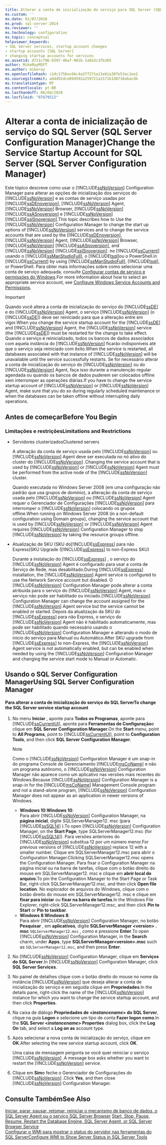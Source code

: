 ```yaml
---
title: Alterar a conta de inicialização do serviço para SQL Server (SQL Server Configuration Manager) | Microsoft Docs
ms.custom: ''
ms.date: 01/07/2016
ms.prod: sql-server-2014
ms.reviewer: ''
ms.technology: configuration
ms.topic: conceptual
helpviewer_keywords:
- SQL Server services, startup account changes
- startup accounts [SQL Server]
- changing startup accounts for services
ms.assetid: d721c796-0397-46a7-901b-1a9a3c3fb385
author: MikeRayMSFT
ms.author: mikeray
ms.openlocfilehash: c14c1756ac66c4a377271a13e61a307e53ac1ee2
ms.sourcegitcommit: ad4d92dce894592a259721a1571b1d8736abacdb
ms.translationtype: MT
ms.contentlocale: pt-BR
ms.lasthandoff: 08/04/2020
ms.locfileid: "87679512"
---
```

# <a name="change-the-service-startup-account-for-sql-server-sql-server-configuration-manager"></a><span data-ttu-id="38b17-102">Alterar a conta de inicialização de serviço do SQL Server (SQL Server Configuration Manager)</span><span class="sxs-lookup"><span data-stu-id="38b17-102">Change the Service Startup Account for SQL Server (SQL Server Configuration Manager)</span></span>
  <span data-ttu-id="38b17-103">Este tópico descreve como usar o [!INCLUDE[ssNoVersion](../../includes/ssnoversion-md.md)] Configuration Manager para alterar as opções de inicialização dos serviços do [!INCLUDE[ssNoVersion](../../includes/ssnoversion-md.md)] e as contas de serviço usadas por [!INCLUDE[ssDEnoversion](../../includes/ssdenoversion-md.md)], [!INCLUDE[ssNoVersion](../../includes/ssnoversion-md.md)] Agent, [!INCLUDE[ssNoVersion](../../includes/ssnoversion-md.md)] Browser, [!INCLUDE[ssNoVersion](../../includes/ssnoversion-md.md)] [!INCLUDE[ssASnoversion](../../includes/ssasnoversion-md.md)] e [!INCLUDE[ssNoVersion](../../includes/ssnoversion-md.md)] [!INCLUDE[ssISnoversion](../../includes/ssisnoversion-md.md)].</span><span class="sxs-lookup"><span data-stu-id="38b17-103">This topic describes how to Use the [!INCLUDE[ssNoVersion](../../includes/ssnoversion-md.md)] Configuration Manager to change the start up options of [!INCLUDE[ssNoVersion](../../includes/ssnoversion-md.md)] services and to change the service accounts that are used by the [!INCLUDE[ssDEnoversion](../../includes/ssdenoversion-md.md)], [!INCLUDE[ssNoVersion](../../includes/ssnoversion-md.md)] Agent, [!INCLUDE[ssNoVersion](../../includes/ssnoversion-md.md)] Browser, [!INCLUDE[ssNoVersion](../../includes/ssnoversion-md.md)] [!INCLUDE[ssASnoversion](../../includes/ssasnoversion-md.md)], and [!INCLUDE[ssNoVersion](../../includes/ssnoversion-md.md)] [!INCLUDE[ssISnoversion](../../includes/ssisnoversion-md.md)].</span></span> <span data-ttu-id="38b17-104">no [!INCLUDE[ssCurrent](../../includes/sscurrent-md.md)] usando o [!INCLUDE[ssManStudioFull](../../includes/ssmanstudiofull-md.md)], o [!INCLUDE[tsql](../../includes/tsql-md.md)]ou o PowerShell.</span><span class="sxs-lookup"><span data-stu-id="38b17-104">in [!INCLUDE[ssCurrent](../../includes/sscurrent-md.md)] by using [!INCLUDE[ssManStudioFull](../../includes/ssmanstudiofull-md.md)], [!INCLUDE[tsql](../../includes/tsql-md.md)], or PowerShell.</span></span> <span data-ttu-id="38b17-105">Para obter mais informações sobre como selecionar uma conta de serviço adequada, consulte [Configurar contas de serviço e permissões do Windows](configure-windows-service-accounts-and-permissions.md).</span><span class="sxs-lookup"><span data-stu-id="38b17-105">For more information about how to select an appropriate service account, see [Configure Windows Service Accounts and Permissions](configure-windows-service-accounts-and-permissions.md).</span></span>  
  
> [!IMPORTANT]  
>  <span data-ttu-id="38b17-106">Quando você altera a conta de inicialização do serviço do [!INCLUDE[ssDE](../../includes/ssde-md.md)] e do [!INCLUDE[ssNoVersion](../../includes/ssnoversion-md.md)] Agent, o serviço [!INCLUDE[ssNoVersion](../../includes/ssnoversion-md.md)] (o [!INCLUDE[ssDE](../../includes/ssde-md.md)]) deve ser reiniciado para que a alteração entre em vigor.</span><span class="sxs-lookup"><span data-stu-id="38b17-106">When you change the service startup account for the [!INCLUDE[ssDE](../../includes/ssde-md.md)] and [!INCLUDE[ssNoVersion](../../includes/ssnoversion-md.md)] Agent, the [!INCLUDE[ssNoVersion](../../includes/ssnoversion-md.md)] service (the [!INCLUDE[ssDE](../../includes/ssde-md.md)]) must be restarted for the change to take effect.</span></span> <span data-ttu-id="38b17-107">Quando o serviço é reinicializado, todos os bancos de dados associados com aquela instância do [!INCLUDE[ssNoVersion](../../includes/ssnoversion-md.md)] ficarão indisponíveis até que o serviço seja reiniciado com êxito.</span><span class="sxs-lookup"><span data-stu-id="38b17-107">When the service is restarted, all databases associated with that instance of [!INCLUDE[ssNoVersion](../../includes/ssnoversion-md.md)] will be unavailable until the service successfully restarts.</span></span> <span data-ttu-id="38b17-108">Se for necessário alterar a conta de inicialização do serviço do [!INCLUDE[ssNoVersion](../../includes/ssnoversion-md.md)] ou do [!INCLUDE[ssNoVersion](../../includes/ssnoversion-md.md)] Agent, faça isso durante a manutenção regular agendada ou quando os bancos de dados puderem ser colocados offline sem interromper as operações diárias.</span><span class="sxs-lookup"><span data-stu-id="38b17-108">If you have to change the service startup account of [!INCLUDE[ssNoVersion](../../includes/ssnoversion-md.md)] or [!INCLUDE[ssNoVersion](../../includes/ssnoversion-md.md)] Agent, make sure that you do so during regularly scheduled maintenance or when the databases can be taken offline without interrupting daily operations.</span></span>  
  
##  <a name="before-you-begin"></a><a name="BeforeYouBegin"></a> <span data-ttu-id="38b17-109">Antes de começar</span><span class="sxs-lookup"><span data-stu-id="38b17-109">Before You Begin</span></span>  
  
###  <a name="limitations-and-restrictions"></a><a name="Restrictions"></a> <span data-ttu-id="38b17-110">Limitações e restrições</span><span class="sxs-lookup"><span data-stu-id="38b17-110">Limitations and Restrictions</span></span>  
  
-   <span data-ttu-id="38b17-111">Servidores clusterizados</span><span class="sxs-lookup"><span data-stu-id="38b17-111">Clustered servers</span></span>  
  
     <span data-ttu-id="38b17-112">A alteração da conta de serviço usada pelo [!INCLUDE[ssNoVersion](../../includes/ssnoversion-md.md)] ou [!INCLUDE[ssNoVersion](../../includes/ssnoversion-md.md)] Agent deve ser executada no nó ativo do cluster do [!INCLUDE[ssNoVersion](../../includes/ssnoversion-md.md)] .</span><span class="sxs-lookup"><span data-stu-id="38b17-112">Changing the service account that is used by [!INCLUDE[ssNoVersion](../../includes/ssnoversion-md.md)] or [!INCLUDE[ssNoVersion](../../includes/ssnoversion-md.md)] Agent must be performed from the active node of the [!INCLUDE[ssNoVersion](../../includes/ssnoversion-md.md)] cluster.</span></span>  
  
     <span data-ttu-id="38b17-113">Quando executada no Windows Server 2008 (em uma configuração não padrão que usa grupos de domínio), a alteração da conta de serviço usada pelo [!INCLUDE[ssNoVersion](../../includes/ssnoversion-md.md)] ou [!INCLUDE[ssNoVersion](../../includes/ssnoversion-md.md)] Agent requer o Gerenciador de Configurações [!INCLUDE[ssNoVersion](../../includes/ssnoversion-md.md)] para interromper o [!INCLUDE[ssNoVersion](../../includes/ssnoversion-md.md)] colocando os grupos offline.</span><span class="sxs-lookup"><span data-stu-id="38b17-113">When running on Windows Server 2008 (in a non-default configuration using Domain groups), changing the service account that is used by [!INCLUDE[ssNoVersion](../../includes/ssnoversion-md.md)] or [!INCLUDE[ssNoVersion](../../includes/ssnoversion-md.md)] Agent requires [!INCLUDE[ssNoVersion](../../includes/ssnoversion-md.md)] Configuration Manager to stop [!INCLUDE[ssNoVersion](../../includes/ssnoversion-md.md)] by taking the resource groups offline.</span></span>  
  
-   <span data-ttu-id="38b17-114">Atualização de SKU (SKU do[!INCLUDE[ssExpress](../../includes/ssexpress-md.md)] para não Express)</span><span class="sxs-lookup"><span data-stu-id="38b17-114">SKU Upgrade ([!INCLUDE[ssExpress](../../includes/ssexpress-md.md)] to non-Express SKU)</span></span>  
  
     <span data-ttu-id="38b17-115">Durante a instalação do [!INCLUDE[ssExpress](../../includes/ssexpress-md.md)] , o serviço do [!INCLUDE[ssNoVersion](../../includes/ssnoversion-md.md)] Agent é configurado para usar a conta de Serviço de Rede, mas desabilitado.</span><span class="sxs-lookup"><span data-stu-id="38b17-115">During [!INCLUDE[ssExpress](../../includes/ssexpress-md.md)] installation, the [!INCLUDE[ssNoVersion](../../includes/ssnoversion-md.md)] Agent service is configured to use the Network Service account but disabled.</span></span> <span data-ttu-id="38b17-116">O [!INCLUDE[ssNoVersion](../../includes/ssnoversion-md.md)] Configuration Manager pode alterar a conta atribuída para o serviço do [!INCLUDE[ssNoVersion](../../includes/ssnoversion-md.md)] Agent, mas o serviço não pode ser habilitado ou iniciado.</span><span class="sxs-lookup"><span data-stu-id="38b17-116">[!INCLUDE[ssNoVersion](../../includes/ssnoversion-md.md)] Configuration Manager can change the account assigned for the [!INCLUDE[ssNoVersion](../../includes/ssnoversion-md.md)] Agent service but the service cannot be enabled or started.</span></span> <span data-ttu-id="38b17-117">Depois da atualização da SKU do [!INCLUDE[ssExpress](../../includes/ssexpress-md.md)] para não Express, o serviço do [!INCLUDE[ssNoVersion](../../includes/ssnoversion-md.md)] Agent não é habilitado automaticamente, mas pode ser habilitado quando necessário usando o [!INCLUDE[ssNoVersion](../../includes/ssnoversion-md.md)] Configuration Manager e alterando o modo de início do serviço para Manual ou Automático.</span><span class="sxs-lookup"><span data-stu-id="38b17-117">After SKU upgrade from [!INCLUDE[ssExpress](../../includes/ssexpress-md.md)] to non-Express, the [!INCLUDE[ssNoVersion](../../includes/ssnoversion-md.md)] Agent service is not automatically enabled, but can be enabled when needed by using the [!INCLUDE[ssNoVersion](../../includes/ssnoversion-md.md)] Configuration Manager and changing the service start mode to Manual or Automatic.</span></span>  
  
##  <a name="using-sql-server-configuration-manager"></a><a name="SSMSProcedure"></a> <span data-ttu-id="38b17-118">Usando o SQL Server Configuration Manager</span><span class="sxs-lookup"><span data-stu-id="38b17-118">Using SQL Server Configuration Manager</span></span>  
  
#### <a name="to-change-the-sql-server-service-startup-account"></a><span data-ttu-id="38b17-119">Para alterar a conta de inicialização do serviço do SQL Server</span><span class="sxs-lookup"><span data-stu-id="38b17-119">To change the SQL Server service startup account</span></span>  
  
1.  <span data-ttu-id="38b17-120">No menu **Iniciar** , aponte para **Todos os Programas**, aponte para [!INCLUDE[ssCurrentUI](../../includes/sscurrentui-md.md)], aponte para **Ferramentas de Configuração**e clique em **SQL Server Configuration Manager**.</span><span class="sxs-lookup"><span data-stu-id="38b17-120">On the **Start** menu, point to **All Programs**, point to [!INCLUDE[ssCurrentUI](../../includes/sscurrentui-md.md)], point to **Configuration Tools**, and then click **SQL Server Configuration Manager**.</span></span>  
  
    > [!NOTE]  
    >  <span data-ttu-id="38b17-121">Como o [!INCLUDE[ssNoVersion](../../includes/ssnoversion-md.md)] Configuration Manager é um snap-in do programa Console de Gerenciamento [!INCLUDE[msCoName](../../includes/msconame-md.md)] e não um programa autônomo, o [!INCLUDE[ssNoVersion](../../includes/ssnoversion-md.md)] Configuration Manager não aparece como um aplicativo nas versões mais recentes do Windows.</span><span class="sxs-lookup"><span data-stu-id="38b17-121">Because [!INCLUDE[ssNoVersion](../../includes/ssnoversion-md.md)] Configuration Manager is a snap-in for the [!INCLUDE[msCoName](../../includes/msconame-md.md)] Management Console program and not a stand-alone program, [!INCLUDE[ssNoVersion](../../includes/ssnoversion-md.md)] Configuration Manager does not appear as an application in newer versions of Windows.</span></span>  
    >   
    >  -   <span data-ttu-id="38b17-122">**Windows 10**:</span><span class="sxs-lookup"><span data-stu-id="38b17-122">**Windows 10**:</span></span>  
    >          <span data-ttu-id="38b17-123">Para abrir [!INCLUDE[ssNoVersion](../../includes/ssnoversion-md.md)] Configuration Manager, na **página inicial**, digite SQLServerManager12. msc (para [!INCLUDE[ssSQL14](../../includes/sssql14-md.md)] ).</span><span class="sxs-lookup"><span data-stu-id="38b17-123">To open [!INCLUDE[ssNoVersion](../../includes/ssnoversion-md.md)] Configuration Manager, on the **Start Page**, type SQLServerManager12.msc (for [!INCLUDE[ssSQL14](../../includes/sssql14-md.md)]).</span></span> <span data-ttu-id="38b17-124">Para versões anteriores do [!INCLUDE[ssNoVersion](../../includes/ssnoversion-md.md)] substitua 12 por um número menor.</span><span class="sxs-lookup"><span data-stu-id="38b17-124">For previous versions of [!INCLUDE[ssNoVersion](../../includes/ssnoversion-md.md)] replace 12 with a smaller number.</span></span> <span data-ttu-id="38b17-125">Clique em SQLServerManager12.msc para abrir o Configuration Manager.</span><span class="sxs-lookup"><span data-stu-id="38b17-125">Clicking SQLServerManager12.msc opens the Configuration Manager.</span></span> <span data-ttu-id="38b17-126">Para fixar o Configuration Manager na página inicial ou na barra de tarefas, clique com o botão direito do mouse em SQLServerManager12. msc e clique em **abrir local do arquivo**.</span><span class="sxs-lookup"><span data-stu-id="38b17-126">To pin the Configuration Manager to the Start Page or Task Bar, right-click SQLServerManager12.msc, and then click **Open file location**.</span></span> <span data-ttu-id="38b17-127">No explorador de arquivos do Windows, clique com o botão direito do mouse em SQLServerManager12. msc e clique em **fixar para iniciar** ou **fixar na barra de tarefas**.</span><span class="sxs-lookup"><span data-stu-id="38b17-127">In the Windows File Explorer, right-click SQLServerManager12.msc, and then click **Pin to Start** or **Pin to taskbar**.</span></span>  
    > -   <span data-ttu-id="38b17-128">**Windows 8**:</span><span class="sxs-lookup"><span data-stu-id="38b17-128">**Windows 8**:</span></span>  
    >          <span data-ttu-id="38b17-129">Para abrir [!INCLUDE[ssNoVersion](../../includes/ssnoversion-md.md)] Configuration Manager, no botão **Pesquisar** , em **aplicativos**, digite **SQLServerManager \<version> . msc** `SQLServerManager12.msc` , como e pressione **Enter**.</span><span class="sxs-lookup"><span data-stu-id="38b17-129">To open [!INCLUDE[ssNoVersion](../../includes/ssnoversion-md.md)] Configuration Manager, in the **Search** charm, under **Apps**, type **SQLServerManager\<version>.msc** such as `SQLServerManager12.msc`, and then press **Enter**.</span></span>  
  
2.  <span data-ttu-id="38b17-130">No [!INCLUDE[ssNoVersion](../../includes/ssnoversion-md.md)] Configuration Manager, clique em **Serviços do SQL Server**.</span><span class="sxs-lookup"><span data-stu-id="38b17-130">In [!INCLUDE[ssNoVersion](../../includes/ssnoversion-md.md)] Configuration Manager, click **SQL Server Services**.</span></span>  
  
3.  <span data-ttu-id="38b17-131">No painel de detalhes clique com o botão direito do mouse no nome da instância [!INCLUDE[ssNoVersion](../../includes/ssnoversion-md.md)] que deseja alterar a conta de inicialização do serviço e em seguida clique em **Propriedades**.</span><span class="sxs-lookup"><span data-stu-id="38b17-131">In the details pane, right-click the name of the [!INCLUDE[ssNoVersion](../../includes/ssnoversion-md.md)] instance for which you want to change the service startup account, and then click **Properties**.</span></span>  
  
4.  <span data-ttu-id="38b17-132">Na caixa de diálogo **Propriedades de \<***instancename***> do SQL Server**, clique na guia **Logon** e selecione um tipo de conta **Fazer logon como**.</span><span class="sxs-lookup"><span data-stu-id="38b17-132">In the **SQL Server \<***instancename***> Properties** dialog box, click the **Log On** tab, and select a **Log on as** account type.</span></span>  
  
5.  <span data-ttu-id="38b17-133">Após selecionar a nova conta de inicialização do serviço, clique em **OK**.</span><span class="sxs-lookup"><span data-stu-id="38b17-133">After selecting the new service startup account, click **OK**.</span></span>  
  
     <span data-ttu-id="38b17-134">Uma caixa de mensagem pergunta se você quer reiniciar o serviço [!INCLUDE[ssNoVersion](../../includes/ssnoversion-md.md)] .</span><span class="sxs-lookup"><span data-stu-id="38b17-134">A message box asks whether you want to restart the [!INCLUDE[ssNoVersion](../../includes/ssnoversion-md.md)] service.</span></span>  
  
6.  <span data-ttu-id="38b17-135">Clique em **Sim**e feche o Gerenciador de Configurações do [!INCLUDE[ssNoVersion](../../includes/ssnoversion-md.md)] .</span><span class="sxs-lookup"><span data-stu-id="38b17-135">Click **Yes**, and then close [!INCLUDE[ssNoVersion](../../includes/ssnoversion-md.md)] Configuration Manager.</span></span>  
  
## <a name="see-also"></a><span data-ttu-id="38b17-136">Consulte Também</span><span class="sxs-lookup"><span data-stu-id="38b17-136">See Also</span></span>  
 <span data-ttu-id="38b17-137">[Iniciar, parar, pausar, retomar, reiniciar o mecanismo de banco de dados, o SQL Server Agent ou o serviço SQL Server Browser](start-stop-pause-resume-restart-sql-server-services.md) </span><span class="sxs-lookup"><span data-stu-id="38b17-137">[Start, Stop, Pause, Resume, Restart the Database Engine, SQL Server Agent, or SQL Server Browser Service](start-stop-pause-resume-restart-sql-server-services.md) </span></span>  
 [<span data-ttu-id="38b17-138">Configurar o WMI para mostrar o status do servidor nas ferramentas do SQL Server</span><span class="sxs-lookup"><span data-stu-id="38b17-138">Configure WMI to Show Server Status in SQL Server Tools</span></span>](../../ssms/configure-wmi-to-show-server-status-in-sql-server-tools.md)  
  
  
